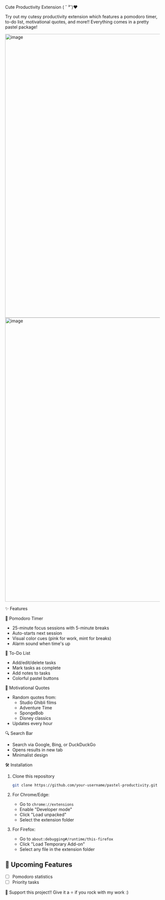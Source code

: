 
Cute Productivity Extension
( ˘ ³˘)♥︎

Try out my cutesy productivity extension which features a pomodoro timer, to-do list, motivational quotes, and more!! Everything comes in a pretty pastel package!

<img width="924" alt="image" src="https://github.com/user-attachments/assets/567d6484-9934-42ca-b590-6717f9be9c0f" />
<img width="925" alt="image" src="https://github.com/user-attachments/assets/d8027e9b-9eda-4902-b263-ce167efaadeb" />

✨ Features

🍅 Pomodoro Timer
- 25-minute focus sessions with 5-minute breaks
- Auto-starts next session
- Visual color cues (pink for work, mint for breaks)
- Alarm sound when time's up

📝 To-Do List
- Add/edit/delete tasks
- Mark tasks as complete
- Add notes to tasks
- Colorful pastel buttons

🌟 Motivational Quotes
- Random quotes from:
  - Studio Ghibli films
  - Adventure Time
  - SpongeBob
  - Disney classics
- Updates every hour

🔍 Search Bar
- Search via Google, Bing, or DuckDuckGo
- Opens results in new tab
- Minimalist design

🛠️ Installation

1. Clone this repository
   ```bash
   git clone https://github.com/your-username/pastel-productivity.git
   ```
2. For Chrome/Edge:
   - Go to `chrome://extensions`
   - Enable "Developer mode"
   - Click "Load unpacked"
   - Select the extension folder

3. For Firefox:
   - Go to `about:debugging#/runtime/this-firefox`
   - Click "Load Temporary Add-on"
   - Select any file in the extension folder


## 🌱 Upcoming Features
- [ ] Pomodoro statistics
- [ ] Priority tasks

💖 Support this project!! Give it a ⭐ if you rock with my work :)
